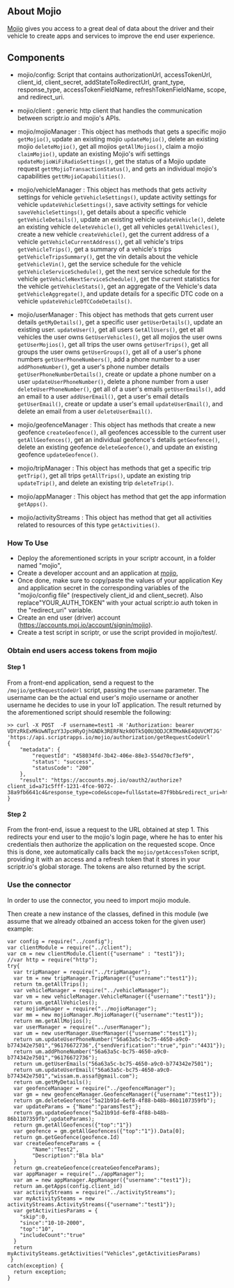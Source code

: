 ## About Mojio

[Mojio](https://www.moj.io/developer/) gives you access to a great deal of data about the driver and their vehicle to create apps and services to improve the end user experience.



## Components

- mojio/config: Script that contains authorizationUrl, accessTokenUrl, client_id, client_secret, addStateToRedirectUrl, grant_type, response_type, accessTokenFieldName, refreshTokenFieldName, scope, and redirect_uri.

- mojio/client : generic http client that handles the communication between scriptr.io and mojio's APIs.

- mojio/mojioManager : This object has methods that gets a specific mojio ```getMojio()```, update an existing mojio ```updateMojio()```, delete an existing mojio ```deleteMojio()```, get all mojios ```getAllMojios()```, claim a mojio ```claimMojio()```, update an existing Mojio's wifi settings ```updateMojioWiFiRadioSettings()```, get the status of a Mojio update request ```gettMojioTransactionStatus()```, and gets an individual mojio's capabilities ```gettMojioCapabilities()```.

- mojio/vehicleManager : This object has methods that gets activity settings for vehicle ```getVehicleSettings()```, update activity settings for vehicle ```updateVehicleSettings()```, save activity settings for vehicle ```saveVehicleSettings()```, get details about a specific vehicle ```getVehicleDetails()```, update an existing vehicle ```updateVehicle()```, delete an existing vehicle ```deleteVehicle()```, get all vehicles ```getAllVehicles()```, create a new vehicle ```createVehicle()```, get the current address of a vehicle ```getVehicleCurrentAddress()```, get all vehicle's trips ```getVehicleTrips()```, get a summary of a vehicle's trips ```getVehicleTripsSummary()```, get the vin details about the vehicle ```getVehicleVin()```, get the service schedule for the vehicle ```getVehicleServiceSchedule()```, get the next service schedule for the vehicle ```getVehicleNextServiceSchedule()```, get the current statistics for the vehicle ```getVehicleStats()```, get an aggregate of the Vehicle's data ```getVehicleAggregate()```, and update details for a specific DTC code on a vehicle ```updateVehicleDTCCodeDetails()```.

- mojio/userManager : This object has methods that gets current user details ```getMyDetails()```, get a specific user ```getUserDetails()```, update an existing user. ```updateUser()```, get all users ```GetAllUsers()```, get et all vehicles the user owns ```GetUserVehicles()```, get all mojios the user owns ```getUserMojios()```, get all trips the user owns ```getUserTrips()```, get all groups the user owns ```getUserGroups()```, get all of a user's phone numbers ```getUserPhoneNumbers()```, add a phone number to a user ```addPhoneNumber()```, get a user's phone number details ```getUserPhoneNumberDetails()```, create or update a phone number on a user ```updateUserPhoneNumber()```, delete a phone number from a user ```deleteUserPhoneNumber()```, get all of a user's emails ```getUserEmails()```, add an email to a user ```addUserEmail()```, get a user's email details ```getUserEmail()```, create or update a user's email ```updateUserEmail()```, and delete an email from a user ```deleteUserEmail()```.

- mojio/geofenceManager : This object has methods that create a new geofence ```createGeofence()```, all geofences accessible to the current user ```getAllGeofences()```, get an individual geofence's details ```getGeofence()```, delete an existing geofence ```deleteGeofence()```, and update an existing geofence ```updateGeofence()```.

- mojio/tripManager : This object has methods that get a specific trip ```getTrip()```, get all trips ```getAllTrips()```, update an existing trip ```updateTrip()```, and delete an existing trip ```deleteTrip()```.

- mojio/appManager : This object has method that get the app information ```getApps()```.

- mojio/activityStreams : This object has method that get all activities related to resources of this type ```getActivities()```.

### How To Use
- Deploy the aforementioned scripts in your scriptr account, in a folder named "mojio",
- Create a developer account and an application at [mojio](https://www.moj.io/developer/),
- Once done, make sure to copy/paste the values of your application Key and application secret in the corresponding variables of the "mojio/config file" (respectively client_id and client_secret). Also replace"YOUR_AUTH_TOKEN" with your actual scriptr.io auth token in the "redirect_uri" variable.
- Create an end user (driver) account (https://accounts.moj.io/account/signin/mojio).
- Create a test script in scriptr, or use the script provided in mojio/test/. 

### Obtain end users access tokens from mojio

#### Step 1
From a front-end application, send a request to the ```/mojio/getRequestCodeUrl``` script, passing the ```username``` parameter. 
The username can be the actual end user's mojio username or another username he decides to use in your IoT application. 
The result returned by the aforementioned script should resemble the following:
```
>> curl -X POST  -F username=test1 -H 'Authorization: bearer VDYzRkExMkUwNTpzY3JpcHRyOjhGNDk3RERFNzk0OTk5Q0U3ODJCRTMxNkE4QUVCMTJG' 'https://api.scriptrapps.io/mojio/authorization/getRequestCodeUrl'
{
	"metadata": {
		"requestId": "458034fd-3b42-406e-88e3-554d70cf3ef9",
		"status": "success",
		"statusCode": "200"
	},
	"result": "https://accounts.moj.io/oauth2/authorize?client_id=a71c5fff-1231-4fce-9072-38a9fb6641c4&response_type=code&scope=full&state=87f9bb&redirect_uri=https%3A%2F%2Fapi.scriptr.io%2Fmojio%2Fauthorization%2FgetAccessToken%3Fauth_token%3DVDYzRkExMkUwNQ%3D%3D"
}
```

#### Step 2

From the front-end, issue a request to the URL obtained at step 1. This redirects your end user to the mojio's login page, 
where he has to enter his credentials then authorize the application on the requested scope. 
Once this is done, xee automatically calls back the ```mojio/getAccessToken``` script, providing it with an access and a refresh token that it stores in your scriptr.io's global storage. The tokens are also returned by the script.

### Use the connector

In order to use the connector, you need to import mojio module.

Then create a new instance of the classes, defined in this module (we assume that we already otbained an access token for the given user) example:
```
var config = require("../config");
var clientModule = require("../client");
var cm = new clientModule.Client({"username" : "test1"});
//var http = require("http");
try{
  var tripManager = require("../tripManager");
  var tm = new tripManager.TripManager({"username":"test1"});
  return tm.getAllTrips();
  var vehicleManager = require("../vehicleManager");
  var vm = new vehicleManager.VehicleManager({"username":"test1"});
  return vm.getAllVehicles();
  var mojioManager = require("../mojioManager");
  var mm = new mojioManager.MojioManager({"username":"test1"});
  return mm.getAllMojios();
  var userManager = require("../userManager");
  var um = new userManager.UserManager({"username":"test1"});
  return um.updateUserPhoneNumber("56a63a5c-bc75-4650-a9c0-b774342e7501","96176672736",{"sendVerification":"true","pin":"4431"});
  return um.addPhoneNumber("56a63a5c-bc75-4650-a9c0-b774342e7501","96176672736");
  return um.getUserEmails("56a63a5c-bc75-4650-a9c0-b774342e7501");
  return um.updateUserEmail("56a63a5c-bc75-4650-a9c0-b774342e7501","wissam.m.assaf@gmail.com");
  return um.getMyDetails();
  var geofenceManager = require("../geofenceManager");
  var gm = new geofenceManager.GeofenceManager({"username":"test1"});
  return gm.deleteGeofence("5a21b91d-6ef8-4f88-b48b-86b1107359fb");
  var updateParams = {"Name":"paramsTest"};
  return gm.updateGeofence("5a21b91d-6ef8-4f88-b48b-86b1107359fb",updateParams);
  return gm.getAllGeofences({"top":"1"})
  var geofence = gm.getAllGeofences({"top":"1"}).Data[0];
  return gm.getGeofence(geofence.Id)  
  var createGeofenceParams = {
  		"Name":"Test2",
  		"Description":"Bla bla"
  }
  return gm.createGeofence(createGeofenceParams);
  var appManager = require("../appManager");
  var am = new appManager.AppManager({"username":"test1"});
  return am.getApps(config.client_id)
  var activityStreams = require("../activityStreams");
  var myActivitySteams = new activityStreams.ActivityStreams({"username":"test1"});
  var getActivitiesParams = {
    "skip":0,
    "since":"10-10-2000",
    "top":"10",
    "includeCount":"true"
  }
  return myActivitySteams.getActivities("Vehicles",getActivitiesParams) 
 }
catch(exception) {
  return exception;
}
```
